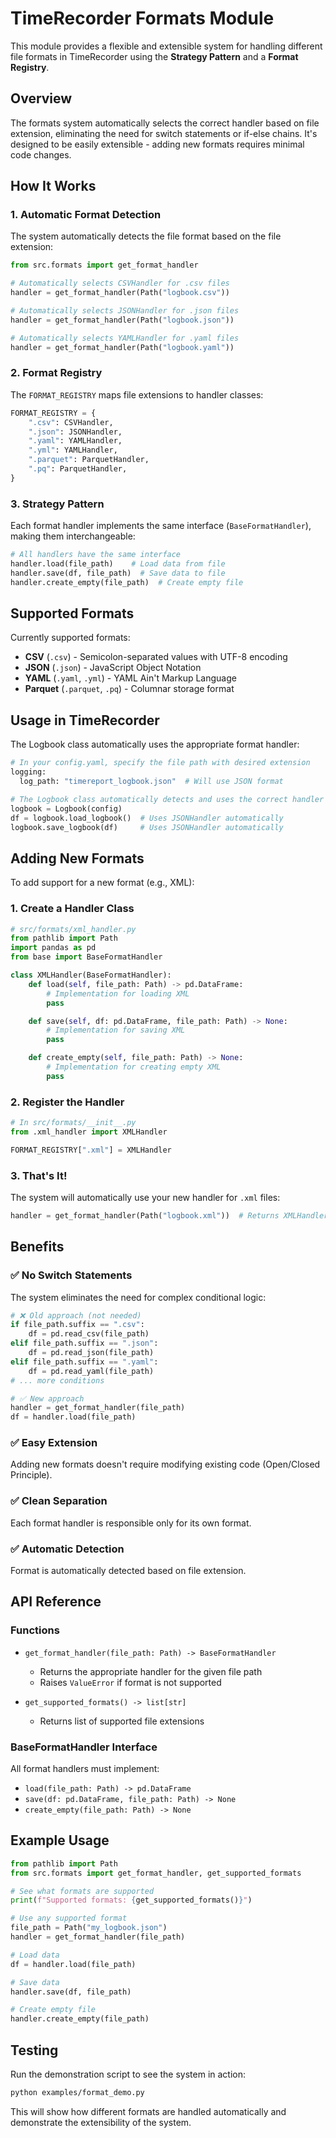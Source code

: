 # TimeRecorder Formats Module

This module provides a flexible and extensible system for handling different file formats in TimeRecorder using the **Strategy Pattern** and a **Format Registry**.

## Overview

The formats system automatically selects the correct handler based on file extension, eliminating the need for switch statements or if-else chains. It's designed to be easily extensible - adding new formats requires minimal code changes.

## How It Works

### 1. Automatic Format Detection

The system automatically detects the file format based on the file extension:

```python
from src.formats import get_format_handler

# Automatically selects CSVHandler for .csv files
handler = get_format_handler(Path("logbook.csv"))

# Automatically selects JSONHandler for .json files
handler = get_format_handler(Path("logbook.json"))

# Automatically selects YAMLHandler for .yaml files
handler = get_format_handler(Path("logbook.yaml"))
```

### 2. Format Registry

The `FORMAT_REGISTRY` maps file extensions to handler classes:

```python
FORMAT_REGISTRY = {
    ".csv": CSVHandler,
    ".json": JSONHandler,
    ".yaml": YAMLHandler,
    ".yml": YAMLHandler,
    ".parquet": ParquetHandler,
    ".pq": ParquetHandler,
}
```

### 3. Strategy Pattern

Each format handler implements the same interface (`BaseFormatHandler`), making them interchangeable:

```python
# All handlers have the same interface
handler.load(file_path)    # Load data from file
handler.save(df, file_path)  # Save data to file
handler.create_empty(file_path)  # Create empty file
```

## Supported Formats

Currently supported formats:

- **CSV** (`.csv`) - Semicolon-separated values with UTF-8 encoding
- **JSON** (`.json`) - JavaScript Object Notation
- **YAML** (`.yaml`, `.yml`) - YAML Ain't Markup Language
- **Parquet** (`.parquet`, `.pq`) - Columnar storage format

## Usage in TimeRecorder

The Logbook class automatically uses the appropriate format handler:

```python
# In your config.yaml, specify the file path with desired extension
logging:
  log_path: "timereport_logbook.json"  # Will use JSON format

# The Logbook class automatically detects and uses the correct handler
logbook = Logbook(config)
df = logbook.load_logbook()  # Uses JSONHandler automatically
logbook.save_logbook(df)     # Uses JSONHandler automatically
```

## Adding New Formats

To add support for a new format (e.g., XML):

### 1. Create a Handler Class

```python
# src/formats/xml_handler.py
from pathlib import Path
import pandas as pd
from base import BaseFormatHandler

class XMLHandler(BaseFormatHandler):
    def load(self, file_path: Path) -> pd.DataFrame:
        # Implementation for loading XML
        pass

    def save(self, df: pd.DataFrame, file_path: Path) -> None:
        # Implementation for saving XML
        pass

    def create_empty(self, file_path: Path) -> None:
        # Implementation for creating empty XML
        pass
```

### 2. Register the Handler

```python
# In src/formats/__init__.py
from .xml_handler import XMLHandler

FORMAT_REGISTRY[".xml"] = XMLHandler
```

### 3. That's It!

The system will automatically use your new handler for `.xml` files:

```python
handler = get_format_handler(Path("logbook.xml"))  # Returns XMLHandler
```

## Benefits

### ✅ No Switch Statements
The system eliminates the need for complex conditional logic:

```python
# ❌ Old approach (not needed)
if file_path.suffix == ".csv":
    df = pd.read_csv(file_path)
elif file_path.suffix == ".json":
    df = pd.read_json(file_path)
elif file_path.suffix == ".yaml":
    df = pd.read_yaml(file_path)
# ... more conditions

# ✅ New approach
handler = get_format_handler(file_path)
df = handler.load(file_path)
```

### ✅ Easy Extension
Adding new formats doesn't require modifying existing code (Open/Closed Principle).

### ✅ Clean Separation
Each format handler is responsible only for its own format.

### ✅ Automatic Detection
Format is automatically detected based on file extension.

## API Reference

### Functions

- `get_format_handler(file_path: Path) -> BaseFormatHandler`
  - Returns the appropriate handler for the given file path
  - Raises `ValueError` if format is not supported

- `get_supported_formats() -> list[str]`
  - Returns list of supported file extensions

### BaseFormatHandler Interface

All format handlers must implement:

- `load(file_path: Path) -> pd.DataFrame`
- `save(df: pd.DataFrame, file_path: Path) -> None`
- `create_empty(file_path: Path) -> None`

## Example Usage

```python
from pathlib import Path
from src.formats import get_format_handler, get_supported_formats

# See what formats are supported
print(f"Supported formats: {get_supported_formats()}")

# Use any supported format
file_path = Path("my_logbook.json")
handler = get_format_handler(file_path)

# Load data
df = handler.load(file_path)

# Save data
handler.save(df, file_path)

# Create empty file
handler.create_empty(file_path)
```

## Testing

Run the demonstration script to see the system in action:

```bash
python examples/format_demo.py
```

This will show how different formats are handled automatically and demonstrate the extensibility of the system.
